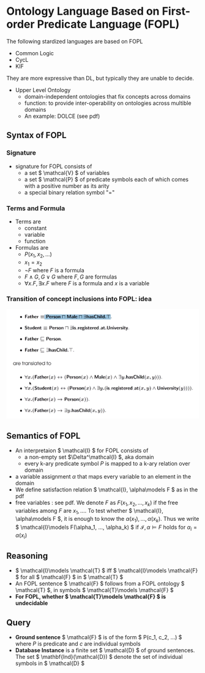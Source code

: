 # Ontology Language Based on First-order Predicate Language (FOPL)
The following stardized languages are based on FOPL
+ Common Logic
+ CycL
+ KIF

They are more expressive than DL, but typically they are unable to decide. 

+ Upper Level Ontology
  + domain-independent ontologies that fix concepts across domains
  + function: to provide inter-operability on ontologies across multible domains
  + An example: DOLCE (see pdf)

## Syntax of FOPL

### Signature
+ signature for FOPL consists of 
  + a set $ \mathcal{V} $ of variables
  + a set $ \mathcal{P} $ of predicate symbols each of which comes with a positive number as its arity
  + a special binary relation symbol "$=$"

### Terms and Formula
+ Terms are
  + constant
  + variable
  + function
+ Formulas are
  + $P(x_1, x_2, ...)$
  + $x_1=x_2$
  + $\neg F$ where $F$ is a formula
  + $F\land G, G\lor G$ where $F, G$ are formulas
  + $\forall x.F, \exists x.F$ where $F$ is a formula and $x$ is a variable

### Transition of concept inclusions into FOPL: idea

![](img/2020-05-13-16-28-19.png)

## Semantics of FOPL
+ An interpretaion $ \mathcal{I} $ for FOPL consists of 
  + a non-empty set $\Delta^\mathcal{I} $, aka domain
  + every k-ary predicate symbol $P$ is mapped to a k-ary relation over domain
+ a variable assignment $\alpha$ that maps every variable to an element in the domain
+ We define satisfaction relation $ \mathcal{I}, \alpha\models F $ as in the pdf
+ free variables : see pdf. We denote $F$ as $F(x_1, x_2, ..., x_k)$ if the free variables among $F$ are $x_1, ...$. To test whether $ \mathcal{I}, \alpha\models F $, it is enough to know the $\alpha(x_1), ..., \alpha(x_k)$. Thus we write $ \mathcal{I}\models F(\alpha_1, ..., \alpha_k) $ if $\mathcal{I}, \alpha\models F$ holds for $\alpha_i=\alpha(x_i)$

## Reasoning
+ $ \mathcal{I}\models \mathcal{T} $ iff $ \mathcal{I}\models \mathcal{F} $ for all $ \mathcal{F} $ in $ \mathcal{T} $
+ An FOPL sentence $ \mathcal{F} $ follows from a FOPL ontology $ \mathcal{T} $, in symbols $ \mathcal{T}\models \mathcal{F} $
+ **For FOPL, whether $ \mathcal{T}\models \mathcal{F} $ is undecidable**

## Query
+ **Ground sentence** $ \mathcal{F} $ is of the form $ P(c_1, c_2, ...) $ where $P$ is predicate and $c$ are individual symbols
+ **Database Instance** is a finite set $ \mathcal{D} $ of ground sentences. The set $ \mathbf{Ind}(\mathcal{D}) $ denote the set of individual symbols in $ \mathcal{D} $
